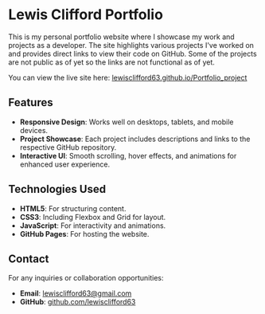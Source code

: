 # Lewis Clifford Portfolio

This is my personal portfolio website where I showcase my work and projects as a developer. The site highlights various projects I've worked on and provides direct links to view their code on GitHub.
Some of the projects are not public as of yet so the links are not functional as of yet.

You can view the live site here: [lewisclifford63.github.io/Portfolio_project](https://lewisclifford63.github.io/Portfolio_project/)

## Features

- **Responsive Design**: Works well on desktops, tablets, and mobile devices.
- **Project Showcase**: Each project includes descriptions and links to the respective GitHub repository.
- **Interactive UI**: Smooth scrolling, hover effects, and animations for enhanced user experience.

## Technologies Used

- **HTML5**: For structuring content.
- **CSS3**: Including Flexbox and Grid for layout.
- **JavaScript**: For interactivity and animations.
- **GitHub Pages**: For hosting the website.

## Contact

For any inquiries or collaboration opportunities:

- **Email**: lewisclifford63@gmail.com
- **GitHub**: [github.com/lewisclifford63](https://github.com/lewisclifford63)
